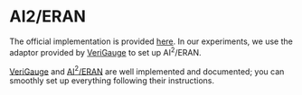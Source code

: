 # AI2/ERAN

The official implementation is provided [here](https://github.com/eth-sri/eran). In our experiments, we use the adaptor provided by [VeriGauge](https://github.com/AI-secure/VeriGauge) to set up AI$^2$/ERAN.

[VeriGauge](https://github.com/AI-secure/VeriGauge) and [AI$^2$/ERAN](https://github.com/eth-sri/eran) are well implemented and documented; you can smoothly set up everything following their instructions.